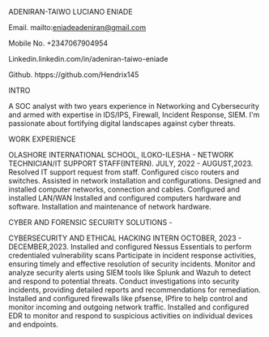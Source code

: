 ADENIRAN-TAIWO LUCIANO ENIADE

Email. mailto:eniadeadeniran@gmail.com

Mobile No. +2347067904954

Linkedin.linkedin.com/in/adeniran-taiwo-eniade

Github.  htpps://github.com/Hendrix145

INTRO

 A SOC analyst with two years experience in Networking and Cybersecurity and armed with expertise in IDS/IPS, Firewall, Incident Response, SIEM. I'm passionate about fortifying digital landscapes against cyber threats.
 
WORK EXPERIENCE

OLASHORE INTERNATIONAL SCHOOL, ILOKO-ILESHA - NETWORK TECHNICIAN/IT SUPPORT STAFF(INTERN).
JULY, 2022 - AUGUST,2023.
Resolved IT support request from staff.
Configured cisco routers and switches.
Assisted in network installation and configurations.
Designed and installed computer networks, connection and cables.
Configured and installed LAN/WAN 
Installed and configured computers hardware and software.
Installation and maintenance of network hardware.

CYBER AND FORENSIC SECURITY SOLUTIONS -

 CYBERSECURITY AND ETHICAL HACKING INTERN
OCTOBER, 2023 - DECEMBER,2023.
Installed and configured Nessus Essentials to perform credentialed vulnerability scans 
Participate in incident response activities, ensuring timely and effective resolution of security incidents.
Monitor and analyze security alerts using SIEM tools like Splunk and Wazuh to detect and respond to potential threats.
Conduct investigations into security incidents, providing detailed reports and recommendations for remediation.
Installed and configured firewalls like pfsense, IPfire to help control and monitor incoming and outgoing network traffic.
Installed and configured EDR to monitor and respond to suspicious activities on individual devices and endpoints.
